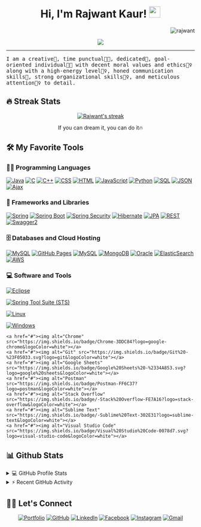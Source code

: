 <h1 align="center">
Hi, I'm Rajwant Kaur!
  <img src="https://media.giphy.com/media/hvRJCLFzcasrR4ia7z/giphy.gif" width="30"></h1>
 <img src="https://komarev.com/ghpvc/?username=rajwant3&label=Profile%20Views&color=0e75b6&style=flat" align='right' alt="rajwant" />

<br/>

<!-- Typing SVG by DenverCoder1 - https://github.com/DenverCoder1/readme-typing-svg -->
<p align="center">
  <a href="https://github.com/DenverCoder1/readme-typing-svg"><img src="https://readme-typing-svg.herokuapp.com?lines=Full+Stack+Web+Developer;DS%20|%20AI%20|%20ML%20Enthusiastic;Always%20learning%20new%20things&center=true&width=380&height=45"></a>
</p>
<hr/>
<samp>
I am a creative🎡, time punctual👩‍🎓, dedicated🎯, goal-oriented individual👩‍💻 with decent moral values and ethics🙇‍♀️ along with a high-energy level🤹‍♀️, honed communication skills👐, strong organizational skills👮‍♀️, and meticulous attention🕵️‍♀️ to detail.
</samp>

## 🔥 Streak Stats

<!-- GitHub Readme Streak Stats - https://github.com/DenverCoder1/github-readme-streak-stats -->
<p align="center">
  <a href="https://github.com/DenverCoder1/github-readme-streak-stats">
    <img title="🔥 Get streak stats for your profile at git.io/streak-stats" alt="Rajwant's streak" src="https://github-readme-streak-stats.herokuapp.com/?user=rajwant3&theme=monokai-metallian&hide_border=true"/>
  </a>
  <p align="center"> If you can dream it, you can do it🔥 </p>
</p>

## 🛠️ My Favorite Tools

### 👨‍💻 Programming Languages

<p>
    <a href="https://www.java.com/"><img alt="Java" src="https://img.shields.io/badge/Java-%23ED8B00.svg?logo=java&logoColor=white"></a>
    <a href="https://github.com/search?q=user%3ADenverCoder1+is%3Arepo+language%3Ac"><img alt="C" src="https://img.shields.io/badge/C%20-%232370ED.svg?logo=c&logoColor=white"></a>
    <a href="https://github.com/search?q=user%3ADenverCoder1+is%3Arepo+language%3Acpp"><img alt="C++" src="https://img.shields.io/badge/C++%20-%2300599C.svg?logo=c%2B%2B&logoColor=white"></a>
    <a href="https://github.com/search?q=user%3ADenverCoder1+is%3Arepo+language%3Acss"><img alt="CSS" src="https://img.shields.io/badge/CSS%20-%231572B6.svg?logo=css3&logoColor=white"></a>
    <a href="https://github.com/search?q=user%3ADenverCoder1+is%3Arepo+language%3Ahtml"><img alt="HTML" src="https://img.shields.io/badge/HTML%20-%23E34F26.svg?logo=html5&logoColor=white"></a>
    <a href="https://github.com/search?q=user%3ADenverCoder1+is%3Arepo+language%3Ajavascript"><img alt="JavaScript" src="https://img.shields.io/badge/JavaScript%20-%23F7DF1E.svg?logo=javascript&logoColor=black"></a>
    <a href="https://github.com/search?q=user%3ADenverCoder1+is%3Arepo+language%3Apython"><img alt="Python" src="https://img.shields.io/badge/Python%20-%2314354C.svg?logo=python&logoColor=white"></a>
    <a href="https://github.com/search?q=user%3ADenverCoder1+is%3Arepo+language%3Asql"><img alt="SQL" src="https://img.shields.io/badge/SQL%20-%23025E8C.svg?logo=amazon-dynamodb&logoColor=white"></a>
<a href="https://www.json.org/json-en.html"><img alt="JSON" src="https://img.shields.io/badge/JSON-%23000000.svg?logo=json&logoColor=white"></a>
<a href="https://developer.mozilla.org/en-US/docs/Web/Guide/AJAX"><img alt="Ajax" src="https://img.shields.io/badge/Ajax-%23E34F26.svg?logo=ajax&logoColor=white"></a>

### 🧰 Frameworks and Libraries

<p>
<a href="https://spring.io/"><img alt="Spring" src="https://img.shields.io/badge/Spring-%236DB33F.svg?logo=spring&logoColor=white"></a>
<a href="https://spring.io/projects/spring-boot"><img alt="Spring Boot" src="https://img.shields.io/badge/Spring%20Boot-%236DB33F.svg?logo=spring&logoColor=white"></a>
<a href="https://spring.io/projects/spring-security"><img alt="Spring Security" src="https://img.shields.io/badge/Spring%20Security-%236DB33F.svg?logo=spring&logoColor=white"></a>
<a href="https://hibernate.org/"><img alt="Hibernate" src="https://img.shields.io/badge/Hibernate-%232A728B.svg?logo=hibernate&logoColor=white"></a>
<a href="https://en.wikipedia.org/wiki/Java_Persistence_API"><img alt="JPA" src="https://img.shields.io/badge/JPA-%23C85050.svg?logo=jpamark&logoColor=white"></a>
<a href="https://restfulapi.net/"><img alt="REST" src="https://img.shields.io/badge/REST-%23000000.svg?logo=rest&logoColor=white"></a>
<a href="https://swagger.io/"><img alt="Swagger2" src="https://img.shields.io/badge/Swagger2-%2315AABF.svg?logo=swagger&logoColor=white"></a>
</p>

### 🗄️ Databases and Cloud Hosting

<p>
     <a href="#"><img alt="MySQL" src="https://img.shields.io/badge/MySQL-%2300f.svg?logo=mysql&logoColor=white"></a>
    <a href="#"><img alt="GitHub Pages" src="https://img.shields.io/badge/GitHub%20Pages-%23327FC7.svg?logo=github&logoColor=white"></a>
    <a href="https://www.mysql.com/"><img alt="MySQL" src="https://img.shields.io/badge/MySQL-%234479A1.svg?logo=mysql&logoColor=white"></a>
    <a href="#"><img alt="MongoDB" src ="https://img.shields.io/badge/MongoDB-%234ea94b.svg?logo=mongodb&logoColor=white"></a>
	<a href="https://www.oracle.com/"><img alt="Oracle" src="https://img.shields.io/badge/Oracle-%23F80000.svg?logo=oracle&logoColor=white"></a>
<a href="https://www.elastic.co/elasticsearch/"><img alt="ElasticSearch" src="https://img.shields.io/badge/ElasticSearch-%23005571.svg?logo=elasticsearch&logoColor=white"></a>
<a href="https://aws.amazon.com/"><img alt="AWS" src="https://img.shields.io/badge/AWS-%23FF9900.svg?logo=amazon-aws&logoColor=white"></a>

</p>

### 💻 Software and Tools


<p>

<a href="https://www.eclipse.org/ide/"><img alt="Eclipse" src="https://img.shields.io/badge/Eclipse-%230078D7.svg?logo=eclipse-ide&logoColor=white"></a>

<a href="https://spring.io/tools"><img alt="Spring Tool Suite (STS)" src="https://img.shields.io/badge/Spring%20Tool%20Suite%20(STS)-%236DB33F.svg?logo=spring&logoColor=white"></a>
	
 <a href="https://www.linux.org/"><img alt="Linux" src="https://img.shields.io/badge/Linux-%23FCC624.svg?logo=linux&logoColor=black"></a>

<a href="https://www.microsoft.com/windows/"><img alt="Windows" src="https://img.shields.io/badge/Windows-%230078D7.svg?logo=windows&logoColor=white"></a>

    <a href="#"><img alt="Chrome" src="https://img.shields.io/badge/Chrome-3DDC84?logo=google-chrome&logoColor=white"></a>
    <a href="#"><img alt="Git" src="https://img.shields.io/badge/Git%20-%23F05033.svg?logo=git&logoColor=white"></a>
    <a href="#"><img alt="Google Sheets" src="https://img.shields.io/badge/Google%20Sheets%20-%2334A853.svg?logo=google%20sheets&logoColor=white"></a>
    <a href="#"><img alt="Postman" src="https://img.shields.io/badge/Postman-FF6C37?logo=postman&logoColor=white"></a>
    <a href="#"><img alt="Stack Overflow" src="https://img.shields.io/badge/-Stack%20Overflow-FE7A16?logo=stack-overflow&logoColor=white"></a>
    <a href="#"><img alt="Sublime Text" src="https://img.shields.io/badge/-Sublime%20Text-302E31?logo=sublime-text&logoColor=white"></a>
    <a href="#"><img alt="Visual Studio Code" src="https://img.shields.io/badge/Visual%20Studio%20Code-0078d7.svg?logo=visual-studio-code&logoColor=white"></a>
</p>

## 📊 Github Stats

<!-- https://github.com/anuraghazra/github-readme-stats -->
<details> 
  <summary>💻 GitHub Profile Stats</summary>
  <br/>
    <a href="https://github.com/anuraghazra/github-readme-stats"><img alt="Rajwant's Github Stats" src="https://github-readme-stats.vercel.app/api?username=rajwant3&show_icons=true&count_private=true&theme=react&hide_border=true&bg_color=1F222E&title_color=F85D7F&icon_color=F8D866" height="192px"/></a>
  <a href="https://github.com/anuraghazra/github-readme-stats"><img alt="Rajwant's Top Languages" src="https://github-readme-stats.vercel.app/api/top-langs/?username=rajwant3&langs_count=8&layout=compact&theme=react&hide_border=true&bg_color=1F222E&title_color=F85D7F&icon_color=F8D866" height="192px"/></a>
  <br/>
  <b>Note:</b> Top languages is only a metric of the languages my public code consists of and doesn't reflect experience or skill level.
</details>

<!-- https://github.com/ashutosh00710/github-readme-activity-graph -->
<details>
  <summary>⚡ Recent GitHub Activity</summary>
  <br/>
   <a href="https://github.com/ashutosh00710/github-readme-activity-graph"><img alt="Rajwant's Activity Graph" src="https://github-readme-activity-graph.cyclic.app/graph/?username=rajwant&bg_color=1F222E&color=F8D866&line=F85D7F&point=FFFFFF&hide_border=true" /></a>
  <br/>
</details>

<!-- https://github.com/sisodiya2421 -->

## 🙋‍♀️ Let's Connect

<p align="center">
	<a href="https://rajwant3.github.io/" target="_blank"><img src="https://img.icons8.com/bubbles/50/000000/web.png" alt="Portfolio"/></a>
	<a href="https://github.com/rajwant3" target="_blank"><img src="https://img.icons8.com/bubbles/50/000000/github.png" alt="GitHub"/></a>
	<a href="https://www.linkedin.com/in/rajwant3/" target="_blank"><img src="https://img.icons8.com/bubbles/50/000000/linkedin.png" alt="LinkedIn"/></a>
	<a href="https://www.facebook.com/rajwant3/" target="_blank"><img src="https://img.icons8.com/bubbles/50/000000/facebook-new.png" alt="Facebook"/></a>
	<a href="https://www.instagram.com/rajwant3/" target="_blank"><img src="https://img.icons8.com/bubbles/50/000000/instagram.png" alt="Instagram"/></a>
	<a href="mailto:rkdhillon3@gmail.com" target="_blank"><img src="https://img.icons8.com/bubbles/50/000000/gmail.png" alt="Gmail"/></a>
</p>

